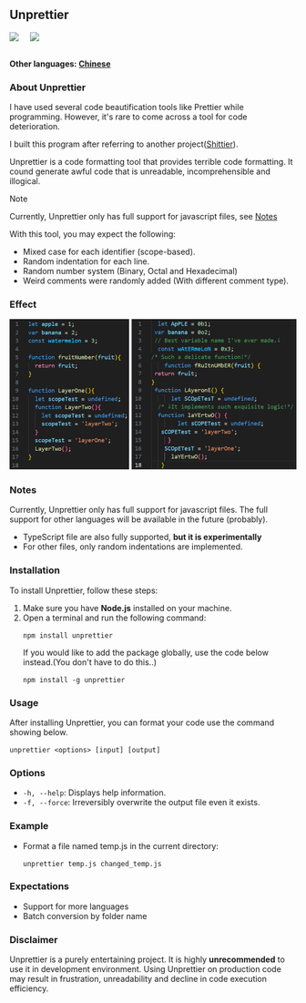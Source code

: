 ## Unprettier
<div style="display:flex">
  <img style="margin-right:20px" src="https://img.shields.io/badge/license-MIT-green"></img>
  <img src="https://img.shields.io/badge/author-shishikami-blue"></img>
</div>

</br>

**Other languages: [Chinese](README_zh.md)**


### About Unprettier
I have used several code beautification tools like Prettier while programming. However, it's rare to come across a tool for code deterioration. 

I built this program after referring to another project([Shittier](https://github.com/rohitdhas/shittier)).

Unprettier is a code formatting tool that provides terrible code formatting. It cound generate awful code that is unreadable, incomprehensible and illogical. 

> [!NOTE]
> Currently, Unprettier only has full support for javascript files, see [Notes](#notes)

With this tool, you may expect the following:
- Mixed case for each identifier (scope-based).
- Random indentation for each line.
- Random number system (Binary, Octal and Hexadecimal)
- Weird comments were randomly added (With different comment type).

### Effect
![Before and After](./public/effect.png)

### Notes
Currently, Unprettier only has full support for javascript files. The full support for other languages will be available in the future (probably).

- TypeScript file are also fully supported, **but it is experimentally**
- For other files, only random indentations are implemented.

### Installation
To install Unprettier, follow these steps:
1. Make sure you have **Node.js** installed on your machine.
2. Open a terminal and run the following command:
   ```shell
   npm install unprettier
   ```
   If you would like to add the package globally, use the code below instead.(You don't have to do this..)
   ```shell
   npm install -g unprettier
   ```

### Usage
After installing Unprettier, you can format your code use the command showing below.
```
unprettier <options> [input] [output]
```

### Options
- `-h, --help`: Displays help information.
- `-f, --force`: Irreversibly overwrite the output file even it exists.

### Example
- Format a file named temp.js in the current directory:
  ```
  unprettier temp.js changed_temp.js
  ```

### Expectations
- Support for more languages
- Batch conversion by folder name

### Disclaimer
Unprettier is a purely entertaining project. It is highly **unrecommended** to use it in development environment. Using Unprettier on production code may result in frustration, unreadability and decline in code execution efficiency.